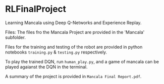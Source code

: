 # RLFinalProject
Learning Mancala using Deep Q-Networks and Experience Replay.

Files:
The files fro the Mancala Project are provided in the 'Mancala' subfolder.<br/>

Files for the training and testing of the robot are provided in python notebooks ```training.py``` & ```testing.py``` respectively.<br/>

To play the trained DQN, run ```human_play.py```, and a game of mancala can be played agaianst the DQN in the terminal.<br/>

A summary of the project is provided in  ```Mancala Final Report.pdf```.<br/>
